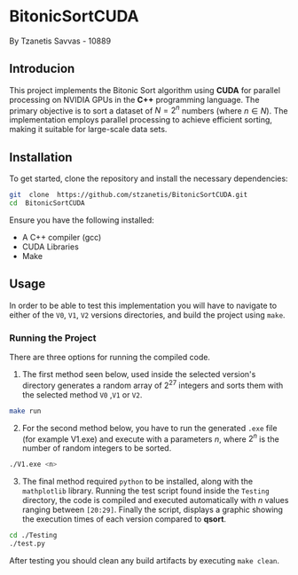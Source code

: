 # BitonicSortCUDA

By Tzanetis Savvas - 10889

## Introducion

This project implements the Bitonic Sort algorithm using **CUDA** for parallel processing on NVIDIA GPUs in the **C++** programming language. The primary objective is to sort a dataset of $N = 2^n$ numbers (where $n \in N$). The implementation employs parallel processing to achieve efficient sorting, making it suitable for large-scale data sets.

## Installation

To get started, clone the repository and install the necessary dependencies:

```bash
git  clone  https://github.com/stzanetis/BitonicSortCUDA.git
cd  BitonicSortCUDA
```

Ensure you have the following installed:

- A C++ compiler (gcc)
- CUDA Libraries
- Make

## Usage

In order to be able to test this implementation you will have to navigate to either of the `V0`, `V1`, `V2` versions directories, and build the project using `make`.

### Running the Project

There are three options for running the compiled code.

1. The first method seen below, used inside the selected version's directory generates a random array of $2^{27}$ integers and sorts them with the selected method `V0` ,`V1` or `V2`.

```bash
make run
```

2. For the second method below, you have to run the generated `.exe` file (for example V1.exe) and execute with a parameters $n$, where $2^{n}$ is the number of random integers to be sorted.

```bash
./V1.exe <n>
```
3. The final method required `python` to be installed, along with the `mathplotlib` library. Running the test script found inside the `Testing` directory, the code is compiled and executed automatically with $n$ values ranging between `[20:29]`. Finally the script, displays a graphic showing the execution times of each version compared to **qsort**.
```bash
cd ./Testing
./test.py
```

After testing you should clean any build artifacts by executing `make clean`.
